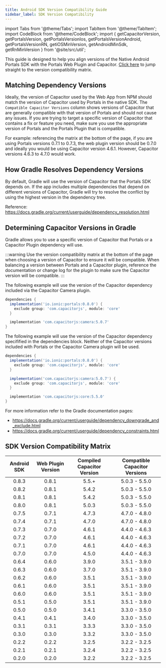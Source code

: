 ```yaml
---
title: Android SDK Version Compatibility Guide
sidebar_label: SDK Version Compatibility
---
```


import Tabs from '@theme/Tabs';
import TabItem from '@theme/TabItem';
import CodeBlock from '@theme/CodeBlock';
import { getCapacitorVersion, getPortalsVersion, getPortalsVersionIos, getPortalsVersionAndroid, getPortalsVersionRN, getiOSMinVersion, getAndroidMinSdk, getRnMinVersion } from '@site/src/util';

This guide is designed to help you align versions of the Native Android Portals SDK with the Portals Web Plugin and Capacitor. [Click here](./version-matrix#sdk-version-compatibility-matrix) to jump straight to the version compatibility matrix.

## Matching Dependency Versions

Ideally, the version of Capacitor used by the Web App from NPM should match the version of Capacitor used by Portals in the native SDK. The `Compatible Capacitor Versions` column shows versions of Capacitor that are generally compatible with that version of Portals and should not cause any issues. If you are trying to target a specific version of Capacitor that contains a fix or feature you need, make sure you use the appropriate version of Portals and the Portals Plugin that is compatible.

For example: referencing the matrix at the bottom of the page, if you are using Portals versions 0.7.1 to 0.7.3, the web plugin version should be 0.7.0 and ideally you would be using Capacitor version 4.6.1. However, Capacitor versions 4.6.3 to 4.7.0 would work.

## How Gradle Resolves Dependency Versions

By default, Gradle will use the version of Capacitor that the Portals SDK depends on. If the app includes multiple dependencies that depend on different versions of Capacitor, Gradle will try to resolve the conflict by using the highest version in the dependency tree. 

Reference: https://docs.gradle.org/current/userguide/dependency_resolution.html

## Determining Capacitor Versions in Gradle

Gradle allows you to use a specific version of Capacitor that Portals or a Capacitor Plugin dependency will use.

:::warning
Use the version compatibility matrix at the bottom of the page when choosing a version of Capacitor to ensure it will be compatible. When balancing a version between Portals and a Capacitor plugin, reference the documentation or change log for the plugin to make sure the Capacitor version will be compatible.
:::

The following example will use the version of the Capacitor dependency included via the Capacitor Camera plugin.

```groovy
dependencies {
  implementation('io.ionic:portals:0.8.0') {
    exclude group: 'com.capacitorjs', module: 'core'
  }

  implementation 'com.capacitorjs:camera:5.0.7'
}
```

The following example will use the version of the Capacitor dependency specifified in the dependencies block. Neither of the Capacitor versions included with Portals or the Capacitor Camera plugin will be used.

```groovy
dependencies {
  implementation('io.ionic:portals:0.8.0') {
    exclude group: 'com.capacitorjs', module: 'core'
  }

  implementation('com.capacitorjs:camera:5.0.7') {
    exclude group: 'com.capacitorjs', module: 'core'
  }

  implementation 'com.capacitorjs:core:5.5.0'
}
```

For more information refer to the Gradle documentation pages:
- https://docs.gradle.org/current/userguide/dependency_downgrade_and_exclude.html
- https://docs.gradle.org/current/userguide/dependency_constraints.html

## SDK Version Compatibility Matrix

| Android SDK | Web Plugin Version | Compiled Capacitor Version | Compatible Capacitor Versions |
| :----:      | :----:             | :----:                     | :----:                        |
| 0.8.3       | 0.8.1              | 5.5.+                      | 5.0.3 - 5.5.0                 |
| 0.8.2       | 0.8.1              | 5.4.2                      | 5.0.3 - 5.5.0                 |
| 0.8.1       | 0.8.1              | 5.4.2                      | 5.0.3 - 5.5.0                 |
| 0.8.0       | 0.8.1              | 5.0.3                      | 5.0.3 - 5.5.0                 |
| 0.7.5       | 0.7.1              | 4.7.3                      | 4.7.0 - 4.8.0                 |
| 0.7.4       | 0.7.1              | 4.7.0                      | 4.7.0 - 4.8.0                 |
| 0.7.3       | 0.7.0              | 4.6.1                      | 4.4.0 - 4.6.3                 |
| 0.7.2       | 0.7.0              | 4.6.1                      | 4.4.0 - 4.6.3                 |
| 0.7.1       | 0.7.0              | 4.6.1                      | 4.4.0 - 4.6.3                 |
| 0.7.0       | 0.7.0              | 4.5.0                      | 4.4.0 - 4.6.3                 |
| 0.6.4       | 0.6.0              | 3.9.0                      | 3.5.1 - 3.9.0                 |
| 0.6.3       | 0.6.0              | 3.7.0                      | 3.5.1 - 3.9.0                 |
| 0.6.2       | 0.6.0              | 3.5.1                      | 3.5.1 - 3.9.0                 |
| 0.6.1       | 0.6.0              | 3.5.1                      | 3.5.1 - 3.9.0                 |
| 0.6.0       | 0.6.0              | 3.5.1                      | 3.5.1 - 3.9.0                 |
| 0.5.1       | 0.5.0              | 3.5.1                      | 3.5.1 - 3.9.0                 |
| 0.5.0       | 0.5.0              | 3.4.1                      | 3.3.0 - 3.5.0                 |
| 0.4.1       | 0.4.1              | 3.4.0                      | 3.3.0 - 3.5.0                 |
| 0.3.1       | 0.3.1              | 3.3.3                      | 3.3.0 - 3.5.0                 |
| 0.3.0       | 0.3.0              | 3.3.2                      | 3.3.0 - 3.5.0                 |
| 0.2.2       | 0.2.2              | 3.2.5                      | 3.2.2 - 3.2.5                 |
| 0.2.1       | 0.2.1              | 3.2.4                      | 3.2.2 - 3.2.5                 |
| 0.2.0       | 0.2.0              | 3.2.2                      | 3.2.2 - 3.2.5                 |